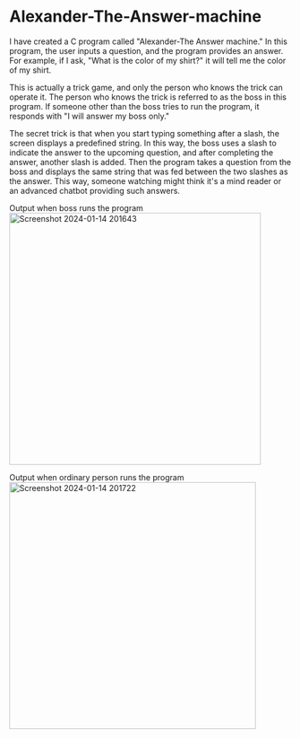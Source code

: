 # Alexander-The-Answer-machine
I have created a C program called "Alexander-The Answer machine." In this program, the user inputs a question, and the program provides an answer. For example, if I ask, "What is the color of my shirt?" it will tell me the color of my shirt.

This is actually a trick game, and only the person who knows the trick can operate it. The person who knows the trick is referred to as the boss in this program. If someone other than the boss tries to run the program, it responds with "I will answer my boss only."

The secret trick is that when you start typing something after a slash, the screen displays a predefined string. In this way, the boss uses a slash to indicate the answer to the upcoming question, and after completing the answer, another slash is added. Then the program takes a question from the boss and displays the same string that was fed between the two slashes as the answer. This way, someone watching might think it's a mind reader or an advanced chatbot providing such answers. 

Output when boss runs the program
<img width="449" alt="Screenshot 2024-01-14 201643" src="https://github.com/Muneeb-Ali-Shah/Alexander-The-Answer-machine/assets/154548736/8a7fc8dc-5076-4447-8295-08670c8cb8dd">


Output when ordinary person runs the program
<img width="440" alt="Screenshot 2024-01-14 201722" src="https://github.com/Muneeb-Ali-Shah/Alexander-The-Answer-machine/assets/154548736/010f35b9-2b80-4537-8bb9-1bee8709e4f8">




